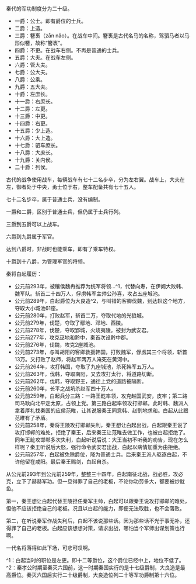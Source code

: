 秦代的军功制度分为二十级。

- 一爵：公士。即有爵位的士兵。
- 二爵：上造。
- 三爵：簪褭（zān nǎo）。在战车中间。簪褭是古代名马的名称，驾驷马者以马形似簪，故称“簪褭”。
- 四爵：不更。在战车右侧。不再是普通的士兵。
- 五爵：大夫。在战车左侧。
- 六爵：管大夫。
- 七爵：公大夫。
- 八爵：公乘。
- 九爵：五大夫。
- 十爵：左庶长。
- 十一爵：右庶长。
- 十二爵：左更。
- 十三爵：中更。
- 十四爵：右更。
- 十五爵：少上造。
- 十六爵：大上造。
- 十七爵：驷车庶长。
- 十八爵：大庶长。
- 十九爵：关内侯。
- 二十爵：列侯。

古代的战争使用战车，每辆战车有七十二名步卒，分为左右翼。战车上，大夫在左，御者处于中央，勇士位于右，整车配备共有七十五人。

七十二名步卒，属于普通士兵，没有编制。

一爵和二爵，区别于普通士兵，但仍属于士兵行列。

三爵到五爵可以上战车。

六爵到九爵属于军官。

达到八爵时，非战时也能乘车，即有了乘车特权。

十爵到十八爵，为管理军官的将领。

秦将白起履历：

- 公元前293年，被穰侯魏冉推荐为统军将领…^1，代替向寿，在伊阙大败韩、魏军队。斩首二十四万人，俘虏韩军主帅公孙喜，攻占五座城池。
- 公元前289年，白起爵位为大良造^2，与叫错的客卿伐魏，到达轵这个地方，夺取大小城池61座。
- 公元前280年，打败赵军，斩首二万，夺取代地的光狼城。
- 公元前279年，伐楚，夺取了鄢地、邓地、西陵。
- 公元前278年，伐楚，夺取郢城，火烧夷陵。被封为武安君。
- 公元前277年，攻克巫地和黔中，秦首次设黔中郡。
- 公元前276年，伐魏，攻克2座城池。
- 公元前273年，与叫胡阳的客卿救援韩国，打败魏军，俘虏其三个将领，斩首13万。又打败了赵师，将赵军两万人淹死在黄河中。
- 公元前264年，攻打韩国，夺取了九座城池，杀死韩军五万人。
- 公元前263年，伐韩，夺取南阳，又去攻打太行，将道路切断。
- 公元前262年，伐韩，夺取野王，通往上党的道路被隔断。
- 公元前260年，长平之战坑杀赵军四十万人。
- 公元前259年，白起兵分三路：一路王龁率领，攻克赵国武安，皮牢；第二路司马耿向北平定太原，占领上党。第三路白起率领攻打邯郸。此时韩、魏派人拿着厚礼找秦国的应侯范睢，让其说服秦王同意韩、赵割地求和。白起从此跟范睢有了矛盾。
- 公元前258年，秦将王陵攻打邯郸失利，秦王想让白起出战，白起跟秦王说了攻打邯郸的难处，拒绝了秦王，后来秦王让范睢去做工作，也被白起拒绝了。同年王龁攻邯郸多次失利，白起听说后说：大王当初不听我的劝告，现在怎么样呢？秦王听说后大怒，强行命令武安君出战，白起以病情加重为由拒绝。
- 公元前257年，白起被免除爵位，降为普通士兵。后来秦王派人驱逐白起，不许他留在咸阳。最后秦王赐剑，白起自杀。

从公元前293年到公元前259年，整整三十四年，白起南征北战，战必胜，攻必克，立下了赫赫军功。但一旦得罪了自己的老板，不论你功劳多大，都要被炒鱿鱼。

第一，秦王想让白起代替王陵担任秦军主帅，白起可以跟秦王说攻打邯郸的难处，但他不应该拒绝自己的老板。况且以白起的能力，即便无法取胜，也不会落败。

第二，在听说秦军作战失利后，白起不该说那些话。因为那些话不光于事无补，还得罪了自己的老板。白起应该想想对策，请求出战，哪怕当个军师出谋划策也行啊。

一代名将落得如此下场，可悲可叹啊。


^1：白起当时的职位是左更。即十二等爵位，这个爵位已经中上，地位不低了。
^2：秦孝公时期至秦灭六国前，这一时期秦国实行的是十七级爵制，大良造是最高爵位。秦灭六国后实行二十级爵制，大良造位列二十等军功爵制第十六位。











